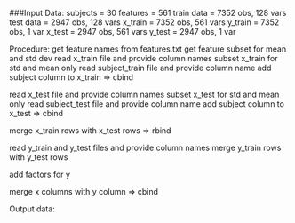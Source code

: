 ###Input Data:
subjects = 30
features = 561
train data = 7352 obs, 128 vars
test data = 2947 obs, 128 vars
x_train = 7352 obs, 561 vars
y_train = 7352 obs, 1 var
x_test = 2947 obs, 561 vars
y_test = 2947 obs, 1 var

Procedure:
get feature names from features.txt
get feature subset for mean and std dev
read x_train file and provide column names
subset x_train for std and mean only
read subject_train file and provide column name
add subject column to x_train => cbind

read x_test file and provide column names
subset x_test for std and mean only
read subject_test file and provide column name
add subject column to x_test => cbind

merge x_train rows with x_test rows => rbind

read y_train and y_test files and provide column names
merge y_train rows with y_test rows

add factors for y

merge x columns with y column => cbind

Output data:

